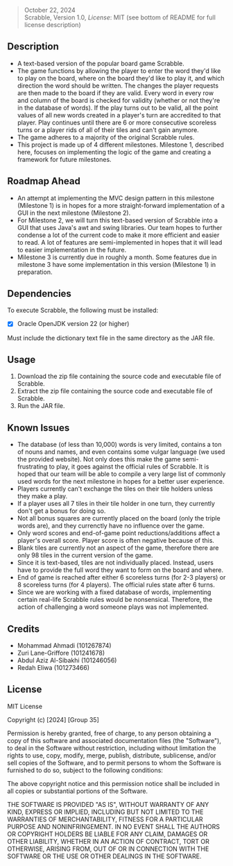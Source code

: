 >October 22, 2024\
Scrabble, Version 1.0, *License*: MIT (see bottom of README for full license description)

## Description
- A text-based version of the popular board game Scrabble.
- The game functions by allowing the player to enter the word they'd like to play on the board, where on the board they'd like to play it, and which direction the word should be written. The changes the player requests are then made to the board if they are valid. Every word in every row and column of the board is checked for validity (whether or not they're in the database of words). If the play turns out to be valid, all the point values of all new words created in a player's turn are accredited to that player. Play continues until there are 6 or more consecutive scoreless turns or a player rids of all of their tiles and can't gain anymore.
- The game adheres to a majority of the original Scrabble rules.
- This project is made up of 4 different milestones. Milestone 1, described here, focuses on implementing the logic of the game and 
creating a framework for future milestones.

## Roadmap Ahead
- An attempt at implementing the MVC design pattern in this milestone (Milestone 1) is in hopes for a more straight-forward implementation of a GUI in the next milestone (Milestone 2).
- For Milestone 2, we will turn this text-based version of Scrabble into a GUI that uses Java's awt and swing libraries. Our team hopes to further condense a lot of the current code to make it more efficient and easier to read. A lot of features are semi-implemented in hopes that it will lead to easier implementation in the future.
- Milestone 3 is currently due in roughly a month. Some features due in milestone 3 have some implementation in this version (Milestone 1) in preparation. 

## Dependencies

To execute Scrabble, the following must be installed:
- [x] Oracle OpenJDK version 22 (or higher)

Must include the dictionary text file in the same directory as the JAR file.

## Usage

1. Download the zip file containing the source code and executable file of Scrabble.
2. Extract the zip file containing the source code and executable file of Scrabble.
3. Run the JAR file.

## Known Issues

- The database (of less than 10,000) words is very limited, contains a ton of nouns and names, and even contains some vulgar language (we used the provided website). Not only does this make the game semi-frustrating to play, it goes against the official rules of Scrabble. It is hoped that our team will be able to compile a very large list of commonly used words for the next milestone in hopes for a better user experience. 
- Players currently can't exchange the tiles on their tile holders unless they make a play.
- If a player uses all 7 tiles in their tile holder in one turn, they currently don't get a bonus for doing so. 
- Not all bonus squares are currently placed on the board (only the triple words are), and they currenctly have no influence over the game.
- Only word scores and end-of-game point reductions/additions affect a player's overall score. Player score is often negative because of this.
- Blank tiles are currently not an aspect of the game, therefore there are only 98 tiles in the current version of the game.
- Since it is text-based, tiles are not individually placed. Instead, users have to provide the full word they want to form on the board and where.
- End of game is reached after either 6 scoreless turns (for 2-3 players) or 8 scoreless turns (for 4 players). The official rules state after 6 turns.
- Since we are working with a fixed database of words, implementing certain real-life Scrabble rules would be nonsensical. Therefore, the action of challenging a word someone plays was not implemented.

## Credits

- Mohammad Ahmadi (101267874)
- Zuri Lane-Griffore (101241678)
- Abdul Aziz Al-Sibakhi (101246056)
- Redah Eliwa (101273466)

## License

MIT License

Copyright (c) [2024] [Group 35]

Permission is hereby granted, free of charge, to any person obtaining a copy
of this software and associated documentation files (the "Software"), to deal
in the Software without restriction, including without limitation the rights
to use, copy, modify, merge, publish, distribute, sublicense, and/or sell
copies of the Software, and to permit persons to whom the Software is
furnished to do so, subject to the following conditions:

The above copyright notice and this permission notice shall be included in all
copies or substantial portions of the Software.

THE SOFTWARE IS PROVIDED "AS IS", WITHOUT WARRANTY OF ANY KIND, EXPRESS OR
IMPLIED, INCLUDING BUT NOT LIMITED TO THE WARRANTIES OF MERCHANTABILITY,
FITNESS FOR A PARTICULAR PURPOSE AND NONINFRINGEMENT. IN NO EVENT SHALL THE
AUTHORS OR COPYRIGHT HOLDERS BE LIABLE FOR ANY CLAIM, DAMAGES OR OTHER
LIABILITY, WHETHER IN AN ACTION OF CONTRACT, TORT OR OTHERWISE, ARISING FROM,
OUT OF OR IN CONNECTION WITH THE SOFTWARE OR THE USE OR OTHER DEALINGS IN THE
SOFTWARE.
